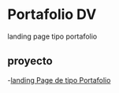 # Portafolio DV

landing page tipo portafolio


## proyecto

-[landing Page de tipo Portafolio](https://Daniel08vidal.github.io/portafolioD/Daniel-vidal)